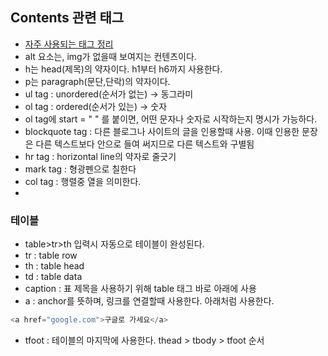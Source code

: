 ## Contents 관련 태그
- [자주 사용되는 태그 정리](https://pridiot.tistory.com/6)
- alt 요소는, img가 없을때 보여지는 컨텐츠이다.
- h는 head(제목)의 약자이다. h1부터 h6까지 사용한다.
- p는 paragraph(문단,단락)의 약자이다. 
- ul tag : unordered(순서가 없는) -> 동그라미
- ol tag : ordered(순서가 있는) -> 숫자
- ol tag에 start = " " 를 붙이면, 어떤 문자나 숫자로 시작하는지 
명시가 가능하다.
- blockquote tag : 다른 블로그나 사이트의 글을 인용할때 사용. 이때 인용한 문장은 다른 텍스트보다 안으로 들여 써지므로 다른 텍스트와 구별됨
- hr tag : horizontal line의 약자로 줄긋기
- mark tag : 형광펜으로 칠한다
- col tag : 행렬중 열을 의미한다.
-
### 테이블
- table>tr>th 입력시 자동으로 테이블이 완성된다.
- tr : table row
- th : table head
- td : table data
- caption : 표 제목을 사용하기 위해 table 태그 바로 아래에 사용
- a : anchor를 뜻하며, 링크를 연결할때 사용한다. 아래처럼 사용한다. 
```javascript
<a href="google.com">구글로 가세요</a>
```
- tfoot : 테이블의 마지막에 사용한다. thead > tbody > tfoot 순서
